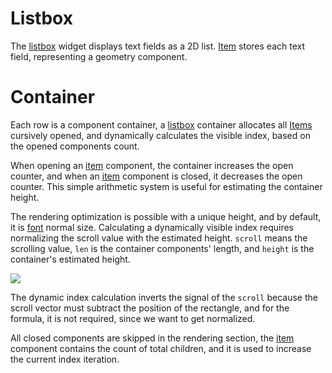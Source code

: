 # Listbox

The [listbox]() widget displays text fields as a 2D list. [Item](/ekg-docs/item/) stores each text field, representing a geometry component.

# Container

Each row is a component container, a [listbox](listbox) container allocates all [Items](ekg-docs/item) cursively opened, and dynamically calculates the visible index, based on the opened components count.

When opening an [item](ekg-docs/item) component, the container increases the open counter, and when an [item](ekg-docs/item) component is closed, it decreases the open counter. This simple arithmetic system is useful for estimating the container height.

The rendering optimization is possible with a unique height, and by default, it is [font](ekg-docs/font) normal size. Calculating a dynamically visible index requires normalizing the scroll value with the estimated height. `scroll` means the scrolling value, `len` is the container components' length, and `height` is the container's estimated height.

![](https://cdn.discordapp.com/attachments/1064693858245546045/1170436090063228939/848372603294974024.png?ex=6559088d&is=6546938d&hm=ecdad3b26c03adcd8c8242fb44d9be96cc461356831cfa59a7038cb73696def1&)

The dynamic index calculation inverts the signal of the `scroll` because the scroll vector must subtract the position of the rectangle, and for the formula, it is not required, since we want to get normalized.

All closed components are skipped in the rendering section, the [item](item) component contains the count of total children, and it is used to increase the current index iteration.


